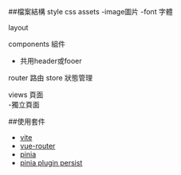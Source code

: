 ##檔案結構
style css
assets
    -image圖片
    -font 字體




layout

components 組件
- 共用header或fooer

router 路由
store  狀態管理

views  頁面  
 -獨立頁面


##使用套件
- [vite](https://cn.vitejs.dev)
- [vue-router](https://router.vuejs.org/zh)
- [pinia](https://pinia.vuejs.org/zh)
- [pinia plugin persist](https://seb-l.github.io/pinia-plugin-persist)
